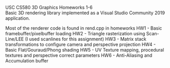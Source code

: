 USC CS580 3D Graphics Homeworks 1-6\
Basic 3D rendering library implemented as a Visual Studio Community 2019 application.

Most of the renderer code is found in rend.cpp in homeworks
HW1 - Basic framebuffer/pixelbuffer loading
HW2 - Triangle rasterization using Scan-Line/LEE (I used scanlines for this assignment)
HW3 - Matrix stack transformations to configure camera and perspective projection
HW4 - Basic Flat/Gouraud/Phong shading
HW5 - UV Texture mapping, procedural textures and perspective correct parameters
HW6 - Anti-Aliasing and Accumulation buffer
